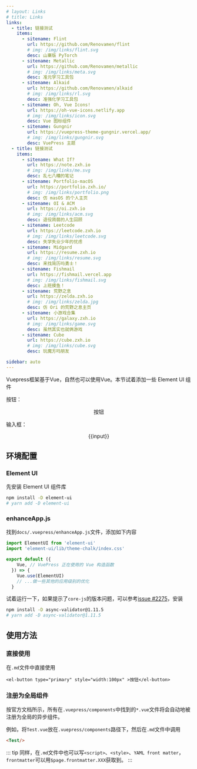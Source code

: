 ```yaml
---
# layout: Links
# title: Links
links:
  - title: 链接测试
    items:
      - sitename: Flint
        url: https://github.com/Renovamen/flint
        # img: /img/links/flint.svg
        desc: 山寨版 PyTorch
      - sitename: Metallic
        url: https://github.com/Renovamen/metallic
        # img: /img/links/meta.svg
        desc: 准元学习工具包
      - sitename: Alkaid
        url: https://github.com/Renovamen/alkaid
        # img: /img/links/rl.svg
        desc: 准强化学习工具包
      - sitename: Oh, Vue Icons!
        url: https://oh-vue-icons.netlify.app
        # img: /img/links/icon.svg
        desc: Vue 图标组件
      - sitename: Gungnir
        url: https://vuepress-theme-gungnir.vercel.app/
        # img: /img/links/gungnir.svg
        desc: VuePress 主题
  - title: 链接测试
    items:
      - sitename: What If?
        url: https://note.zxh.io
        # img: /img/links/me.svg
        desc: 乱七八糟的笔记
      - sitename: Portfolio-macOS
        url: https://portfolio.zxh.io/
        # img: /img/links/portfolio.png
        desc: 仿 masOS 的个人主页
      - sitename: OI & ACM
        url: https://oi.zxh.io
        # img: /img/links/acm.svg
        desc: 退役蒟蒻的人生回顾
      - sitename: Leetcode
        url: https://leetcode.zxh.io
        # img: /img/links/leetcode.svg
        desc: 失学失业少年的忧虑
      - sitename: Midgard
        url: https://resume.zxh.io
        # img: /img/links/resume.svg
        desc: 来找简历吗勇士！
      - sitename: Fishmail
        url: https://fishmail.vercel.app
        # img: /img/links/fishmail.svg
        desc: 上班摸鱼！
      - sitename: 荒野之息
        url: https://zelda.zxh.io
        # img: /img/links/zelda.jpg
        desc: 仿 Ori 的荒野之息主页
      - sitename: 小游戏合集
        url: https://galaxy.zxh.io
        # img: /img/links/game.svg
        desc: 虽然其实也就俩游戏
      - sitename: Cube
        url: https://cube.zxh.io
        # img: /img/links/cube.svg
        desc: 玩魔方吗朋友

sidebar: auto
---
```

Vuepress框架基于Vue，自然也可以使用Vue。本节试着添加一些 Element UI 组件

按钮：
<div align=center>
<el-button type="primary" style="width:100px" >按钮</el-button>
</div>

输入框：
<div align=center>
<el-input v-model="input" placeholder="请输入内容" style="width:100px" ></el-input>
<div>{{input}}</div>
</div>

## 环境配置
### Element UI
先安装 Element UI 组件库
``` sh
npm install -D element-ui
# yarn add -D element-ui
```
### enhanceApp.js
找到`docs/.vuepress/enhanceApp.js`文件，添加如下内容
``` js
import ElementUI from 'element-ui'
import 'element-ui/lib/theme-chalk/index.css'

export default ({
    Vue, // VuePress 正在使用的 Vue 构造函数
  }) => {
    Vue.use(ElementUI)
    // ...做一些其他的应用级别的优化
  }
```

试着运行一下，如果提示了`core-js`的版本问题，可以参考[issue #2275](https://github.com/vuejs/vuepress/issues/2275)，安装
``` sh
npm install -D async-validator@1.11.5
# yarn add -D async-validator@1.11.5
```
## 使用方法

### 直接使用
在`.md`文件中直接使用
``` vue
<el-button type="primary" style="width:100px" >按钮</el-button>
```
### 注册为全局组件
按官方文档所示，所有在`.vuepress/components`中找到的`*.vue`文件将会自动地被注册为全局的异步组件。

例如，将`Test.vue`放在`.vuepress/components`路径下，然后在`.md`文件中调用

``` md
<Test/>
```
::: tip
同样，在`.md`文件中也可以写`<script>`、`<style>`、`YAML front matter`，`frontmatter`可以用`$page.frontmatter.XXX`获取到。
:::

<!-- <Test/> -->
<script>
export default {
  data() {
    return {
      input: ''
    }
  }
};
</script>

